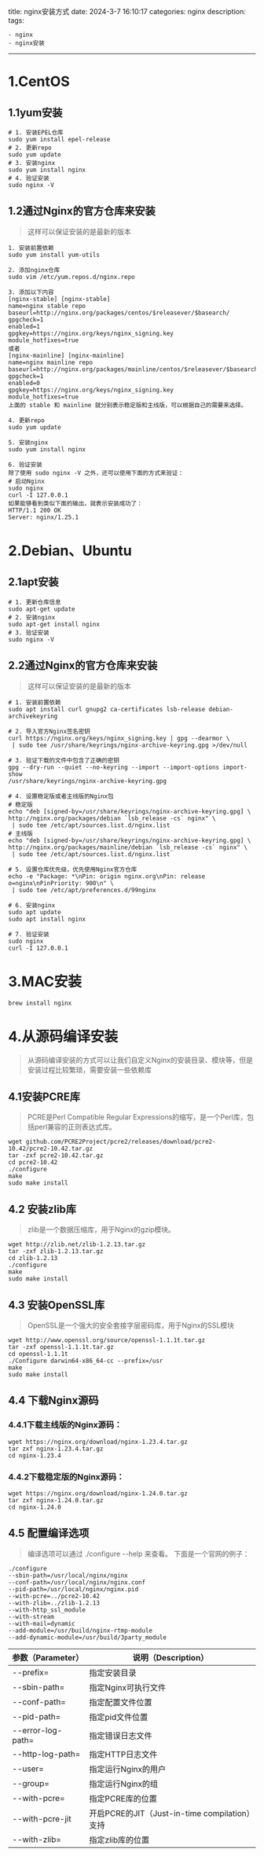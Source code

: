 title: nginx安装方式
date: 2024-3-7 16:10:17
categories: nginx
description: 
tags: 

	- nginx
	- nginx安装








---



# 1.CentOS

## 1.1yum安装

```shell
# 1. 安装EPEL仓库
sudo yum install epel-release
# 2. 更新repo
sudo yum update
# 3. 安装nginx
sudo yum install nginx
# 4. 验证安装
sudo nginx -V
```

## 1.2通过Nginx的官⽅仓库来安装

> 这样可以保证安装的是最新的版本

```shell
1. 安装前置依赖
sudo yum install yum-utils

2. 添加nginx仓库
sudo vim /etc/yum.repos.d/nginx.repo

3. 添加以下内容
[nginx-stable] [nginx-stable]
name=nginx stable repo
baseurl=http://nginx.org/packages/centos/$releasever/$basearch/
gpgcheck=1
enabled=1
gpgkey=https://nginx.org/keys/nginx_signing.key
module_hotfixes=true
或者
[nginx-mainline] [nginx-mainline]
name=nginx mainline repo
baseurl=http://nginx.org/packages/mainline/centos/$releasever/$basearch/
gpgcheck=1
enabled=0
gpgkey=https://nginx.org/keys/nginx_signing.key
module_hotfixes=true
上⾯的 stable 和 mainline 就分别表示稳定版和主线版，可以根据⾃⼰的需要来选择。

4. 更新repo
sudo yum update

5. 安装nginx
sudo yum install nginx

6. 验证安装
除了使⽤ sudo nginx -V 之外，还可以使⽤下⾯的⽅式来验证：
# 启动Nginx
sudo nginx
curl -I 127.0.0.1
如果能够看到类似下⾯的输出，就表示安装成功了：
HTTP/1.1 200 OK
Server: nginx/1.25.1
```

# 2.Debian、Ubuntu

## 2.1apt安装

```shell
# 1. 更新仓库信息
sudo apt-get update
# 2. 安装nginx
sudo apt-get install nginx
# 3. 验证安装
sudo nginx -V
```

## 2.2通过Nginx的官⽅仓库来安装

> 这样可以保证安装的是最新的版本

```shell
# 1. 安装前置依赖
sudo apt install curl gnupg2 ca-certificates lsb-release debian-archivekeyring

# 2. 导⼊官⽅Nginx签名密钥
curl https://nginx.org/keys/nginx_signing.key | gpg --dearmor \
 | sudo tee /usr/share/keyrings/nginx-archive-keyring.gpg >/dev/null

# 3. 验证下载的⽂件中包含了正确的密钥
gpg --dry-run --quiet --no-keyring --import --import-options import-show
/usr/share/keyrings/nginx-archive-keyring.gpg

# 4. 设置稳定版或者主线版的Nginx包
# 稳定版
echo "deb [signed-by=/usr/share/keyrings/nginx-archive-keyring.gpg] \
http://nginx.org/packages/debian `lsb_release -cs` nginx" \
 | sudo tee /etc/apt/sources.list.d/nginx.list
# 主线版
echo "deb [signed-by=/usr/share/keyrings/nginx-archive-keyring.gpg] \
http://nginx.org/packages/mainline/debian `lsb_release -cs` nginx" \
 | sudo tee /etc/apt/sources.list.d/nginx.list

# 5. 设置仓库优先级，优先使⽤Nginx官⽅仓库
echo -e "Package: *\nPin: origin nginx.org\nPin: release o=nginx\nPinPriority: 900\n" \
 | sudo tee /etc/apt/preferences.d/99nginx

# 6. 安装nginx
sudo apt update
sudo apt install nginx

# 7. 验证安装
sudo nginx
curl -I 127.0.0.1
```

# 3.MAC安装

```shell
brew install nginx
```

# 4.从源码编译安装

> 从源码编译安装的⽅式可以让我们⾃定义Nginx的安装⽬录、模块等，但是安装过程⽐较繁琐，需要安装⼀些依赖库

## 4.1安装PCRE库

> PCRE是Perl Compatible Regular Expressions的缩写，是⼀个Perl库，包括perl兼容的正则表达式库。

```shell
wget github.com/PCRE2Project/pcre2/releases/download/pcre2-10.42/pcre2-10.42.tar.gz
tar -zxf pcre2-10.42.tar.gz
cd pcre2-10.42
./configure
make
sudo make install
```

## 4.2 安装zlib库

> zlib是⼀个数据压缩库，⽤于Nginx的gzip模块。

```shell
wget http://zlib.net/zlib-1.2.13.tar.gz
tar -zxf zlib-1.2.13.tar.gz
cd zlib-1.2.13
./configure
make
sudo make install
```

## 4.3 安装OpenSSL库

> OpenSSL是⼀个强⼤的安全套接字层密码库，⽤于Nginx的SSL模块

```shell
wget http://www.openssl.org/source/openssl-1.1.1t.tar.gz
tar -zxf openssl-1.1.1t.tar.gz
cd openssl-1.1.1t
./Configure darwin64-x86_64-cc --prefix=/usr
make
sudo make install
```

## 4.4 下载Nginx源码

### 4.4.1下载主线版的Nginx源码：

```shell
wget https://nginx.org/download/nginx-1.23.4.tar.gz
tar zxf nginx-1.23.4.tar.gz
cd nginx-1.23.4
```



### 4.4.2下载稳定版的Nginx源码：

```shell
wget https://nginx.org/download/nginx-1.24.0.tar.gz
tar zxf nginx-1.24.0.tar.gz
cd nginx-1.24.0
```

## 4.5 配置编译选项

> 编译选项可以通过 ./configure --help 来查看。 下⾯是⼀个官⽹的例⼦：

```shell
./configure
--sbin-path=/usr/local/nginx/nginx
--conf-path=/usr/local/nginx/nginx.conf
--pid-path=/usr/local/nginx/nginx.pid
--with-pcre=../pcre2-10.42
--with-zlib=../zlib-1.2.13
--with-http_ssl_module
--with-stream
--with-mail=dynamic
--add-module=/usr/build/nginx-rtmp-module
--add-dynamic-module=/usr/build/3party_module
```

| **参数（Parameter）** | **说明（Description）**                       |
| --------------------- | --------------------------------------------- |
| --prefix=             | 指定安装⽬录                                  |
| --sbin-path=          | 指定Nginx可执⾏⽂件                           |
| --conf-path=          | 指定配置⽂件位置                              |
| --pid-path=           | 指定pid⽂件位置                               |
| --error-log-path=     | 指定错误⽇志⽂件                              |
| --http-log-path=      | 指定HTTP⽇志⽂件                              |
| --user=               | 指定运⾏Nginx的⽤户                           |
| --group=              | 指定运⾏Nginx的组                             |
| --with-pcre=          | 指定PCRE库的位置                              |
| --with-pcre-jit       | 开启PCRE的JIT（Just-in-time compilation）⽀持 |
| --with-zlib=          | 指定zlib库的位置                              |

